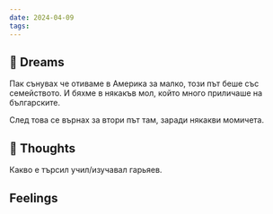 ```yaml
---
date: 2024-04-09
tags:
---
```


## 💭 Dreams
Пак сънувах че отиваме в Америка за малко, този път беше със семейството. И бяхме в някакъв мол, който много приличаше на българските. 

След това се върнах за втори път там, заради някакви момичета. 
## 🤔 Thoughts 
Какво е търсил учил/изучавал гарьяев. 
## Feelings 

